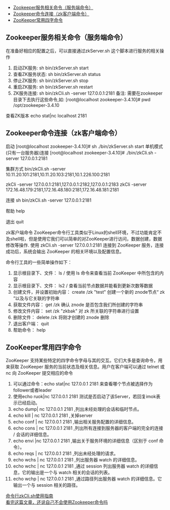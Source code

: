 - [Zookeeper服务相关命令（服务端命令）](#Zookeeper服务相关命令（服务端命令）)
- [Zookeeper命令连接（zk客户端命令）](#Zookeeper命令连接（zk客户端命令）)
- [ZooKeeper常用四字命令](#ZooKeeper常用四字命令)




## Zookeeper服务相关命令（服务端命令）

在准备好相应的配置之后，可以直接通过zkServer.sh 这个脚本进行服务的相关操作
1. 启动ZK服务:       sh bin/zkServer.sh start
2. 查看ZK服务状态:   sh bin/zkServer.sh status
3. 停止ZK服务:       sh bin/zkServer.sh stop
4. 重启ZK服务:       sh bin/zkServer.sh restart
5. ZK服务连接:       sh bin/zkCli.sh -server 127.0.0.1:2181
备注:
需要在zookeeper目录下去执行这些命令,如:
[root@localhost zookeeper-3.4.10]# pwd
/opt/zookeeper-3.4.10


查看ZK版本
echo stat|nc localhost 2181



## Zookeeper命令连接（zk客户端命令）

启动
[root@localhost zookeeper-3.4.10]# sh ./bin/zkServer.sh start
单机模式(只有一台服务器)连接
[root@localhost zookeeper-3.4.10]# ./bin/zkCli.sh -server 127.0.0.1:2181

集群方式
bin/zkCli.sh -server 10.11.20.101:2181,10.11.20.103:2181,10.1.226.100:2181

zkCli -server 127.0.0.1:2181,127.0.0.1:2182,127.0.0.1:2183
zkCli -server 172.16.48.179:2181,172.16.48.180:2181,172.16.48.181:2181

连接
sh bin/zkCli.sh -server 127.0.0.1:2181

帮助
help

退出
quit


zk客户端命令
ZooKeeper命令行工具类似于Linux的shell环境，不过功能肯定不及shell啦，但是使用它我们可以简单的对ZooKeeper进行访问，数据创建，数据修改等操作.  使用 zkCli.sh -server 127.0.0.1:2181 连接到 ZooKeeper 服务，连接成功后，系统会输出 ZooKeeper 的相关环境以及配置信息。

命令行工具的一些简单操作如下：
1. 显示根目录下、文件： ls / 使用 ls 命令来查看当前 ZooKeeper 中所包含的内容
2. 显示根目录下、文件： ls2 / 查看当前节点数据并能看到更新次数等数据
3. 创建文件，并设置初始内容： create /zk "test" 创建一个新的 znode节点“ zk ”以及与它关联的字符串
4. 获取文件内容： get /zk 确认 znode 是否包含我们所创建的字符串
5. 修改文件内容： set /zk "zkbak" 对 zk 所关联的字符串进行设置
6. 删除文件： delete /zk 将刚才创建的 znode 删除
7. 退出客户端： quit
8. 帮助命令： help



## ZooKeeper常用四字命令

 ZooKeeper 支持某些特定的四字命令字母与其的交互。它们大多是查询命令，用来获取 ZooKeeper 服务的当前状态及相关信息。用户在客户端可以通过 telnet 或 nc 向 ZooKeeper 提交相应的命令

1. 可以通过命令：echo stat|nc 127.0.0.1 2181 来查看哪个节点被选择作为follower或者leader
2. 使用echo ruok|nc 127.0.0.1 2181 测试是否启动了该Server，若回复imok表示已经启动。
3. echo dump| nc 127.0.0.1 2181 ,列出未经处理的会话和临时节点。
4. echo kill | nc 127.0.0.1 2181 ,关掉server
5. echo conf | nc 127.0.0.1 2181 ,输出相关服务配置的详细信息。
6. echo cons | nc 127.0.0.1 2181 ,列出所有连接到服务器的客户端的完全的连接 / 会话的详细信息。
7. echo envi |nc 127.0.0.1 2181 ,输出关于服务环境的详细信息（区别于 conf 命令）。
8. echo reqs | nc 127.0.0.1 2181 ,列出未经处理的请求。
9. echo wchs | nc 127.0.0.1 2181 ,列出服务器 watch 的详细信息。
10. echo wchc | nc 127.0.0.1 2181 ,通过 session 列出服务器 watch 的详细信息，它的输出是一个与 watch 相关的会话的列表。
11. echo wchp | nc 127.0.0.1 2181 ,通过路径列出服务器 watch 的详细信息。它输出一个与 session 相关的路径。



[命令行zkCli.sh使用指南](https://blog.csdn.net/ganglia/article/details/11606807)  
[看完这篇文章，还说自己不会使用Zookeeper命令吗](https://cloud.tencent.com/developer/article/1691455)  
